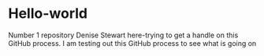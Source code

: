 # Hello-world
Number 1 repository
Denise Stewart here-trying to get a handle on this GitHub process.
I am testing out this GitHub process to see what is going on
